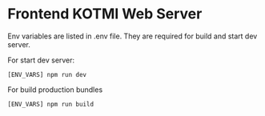 # Frontend KOTMI Web Server

Env variables are listed in .env file. They are required for build and start dev server.

For start dev server:
```
[ENV_VARS] npm run dev
```

For build production bundles
```
[ENV_VARS] npm run build
```
